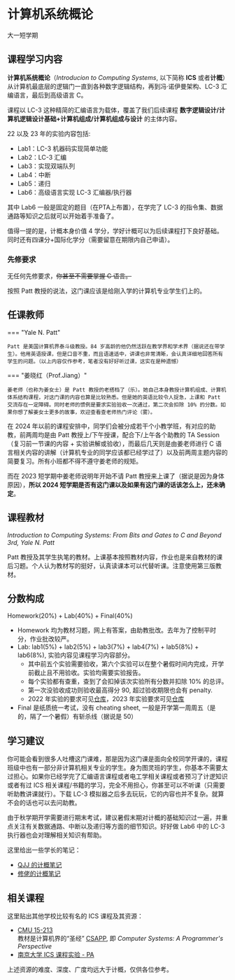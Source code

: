 # 计算机系统概论
<div class="badges">
<span class="badge cs-badge">大一短学期</span>
</div>

## 课程学习内容

**计算机系统概论**（*Introducion to Computing Systems*, 以下简称 **ICS** 或者**计概**）从计算机最底层的逻辑门一直到各种数字逻辑结构，再到冯·诺伊曼架构、LC-3 汇编语言，最后到高级语言 C。

课程以 LC-3 这种精简的汇编语言为载体，覆盖了我们后续课程 **数字逻辑设计/计算机逻辑设计基础+计算机组成/计算机组成与设计** 的主体内容。

22 以及 23 年的实验内容包括:

* Lab1：LC-3 机器码实现简单功能
* Lab2：LC-3 汇编
* Lab3：实现双端队列
* Lab4：中断
* Lab5：递归
* Lab6：高级语言实现 LC-3 汇编器/执行器

其中 Lab6 一般是固定的题目（在PTA上布置），在学完了 LC-3 的指令集、数据通路等知识之后就可以开始着手准备了。

值得一提的是，计概本身价值 4 学分，学好计概可以为后续课程打下良好基础。同时还有四课分+国际化学分（需要留意在期限内自己申请）。

### 先修要求

无任何先修要求，~~你甚至不需要掌握 C 语言。~~

按照 Patt 教授的说法，这门课应该是给刚入学的计算机专业学生们上的。

## 任课教师

=== "Yale N. Patt"

    Patt 是美国计算机界泰斗级教授。84 岁高龄的他仍然活跃在教学界和学术界（据说还在带学生）。他用英语授课，但是口音不重，而且语速适中，讲课也非常清晰，会认真详细地回答所有学生的问题。（以上内容仅作参考，笔者没有好好听过课，这实在是种遗憾）

=== "姜晓红（Prof.Jiang）"

    姜老师（也称为姜女士）是 Patt 教授的老搭档了（乐）。她自己本身教授计算机组成、计算机体系结构课程，对这门课的内容也算是比较熟悉。但是她的英语比较令人捉急，上课和 Patt 交流存在一定障碍。同时老师的惯例是要求实验验收一次通过，第二次会扣除 10% 的分数。如果你想了解姜女士更多的故事，欢迎查看查老师热门评论（雾）。

在 2024 年以前的课程安排中，同学们会被分成若干个小教学班，有对应的助教，前两周均是由 Patt 教授上/下午授课，配合下/上午各个助教的 TA Session（复习前一节课的内容 + 实验讲解或验收），而最后几天则是由姜老师进行 C 语言相关内容的讲解（计算机专业的同学应该都已经学过了）以及前两周主题内容的简要复习。所有小班都不得不遵守姜老师的规矩。

而在 2023 短学期中姜老师说明年开始不请 Patt 教授来上课了（据说是因为身体原因），**所以 2024 短学期是否有这门课以及如果有这门课的话该怎么上，还未确定**。

## 课程教材

*Introduction to Computing Systems: From Bits and Gates to C and Beyond 3rd, Yale N. Patt*

Patt 教授及其学生执笔的教材。上课基本按照教材内容，作业也是来自教材的课后习题。个人认为教材写的挺好，认真读课本可以代替听课。注意使用第三版教材。 

## 分数构成

Homework(20%) + Lab(40%) + Final(40%)

* Homework 均为教材习题，网上有答案，由助教批改。去年为了控制平时分，作业批改较严。
* Lab: lab1(5%) + lab2(5%) + lab3(7%) + lab4(7%) + lab5(8%) + lab6(8%), 实验内容见课程学习内容部分。
    * 其中前五个实验需要验收，第六个实验可以在整个暑假时间内完成，开学前截止且不用验收。实验均需要实验报告。
    * 每个实验都有查重，查到了会扣掉该次实验所有分数并扣除 10% 的总评。
    * 第一次没验收成功则验收最高得分 90, 超过验收期限也会有 penalty. 
    * 2022 年实验的要求可见[仓库](https://github.com/HobbitQia/ZJU-Courses-Resources/tree/master/ICS)，2023 年实验要求可见[仓库](https://github.com/Frankoxer/ZJU-ICS-2023-Labs)
* Final 是纸质统一考试，没有 cheating sheet, 一般是开学第一周周五（是的，隔了一个暑假）有斩杀线（据说是 50）

## 学习建议

你可能会看到很多人吐槽这门课难，那是因为这门课是面向全校同学开课的，课程班级中也有一部分非计算机相关专业的学生。身为图灵班的学生，你基本不需要太过担心。如果你已经学完了汇编语言课程或者电工学相关课程或者预习了计逻知识或者有过 ICS 相关课程/书籍的学习，完全不用担心，你甚至可以不听课（只需要听助教讲课就行）。下载 LC-3 模拟器之后多去玩玩，它的内容也并不复杂。就算不会的话也可以去问助教。

由于秋学期开学需要进行期末考试，建议暑假末期对计概的基础知识过一遍，并重点关注有关数据通路、中断以及递归等方面的细节知识。好好做 Lab6 中的 LC-3 执行器也会对理解相关知识有帮助。

这里给出一些学长的笔记：

* [QJJ 的计概笔记](https://note.hobbitqia.cc/ICS/)
* [修佬的计概笔记](https://www.yuque.com/isshikixiu/codes/ics)

## 相关课程

这里贴出其他学校比较有名的 ICS 课程及其资源：

* [CMU 15-213](http://www.cs.cmu.edu/afs/cs/academic/class/15213-f15/www/schedule.html)  
教材是计算机界的“圣经” [CSAPP](http://csapp.cs.cmu.edu/3e/home.html), 即 *Computer Systems: A Programmer's Perspective*
* [南京大学 ICS 课程实验 - PA](https://nju-projectn.github.io/ics-pa-gitbook/ics2022/)

上述资源的难度、深度、广度均远大于计概，仅供各位参考。

